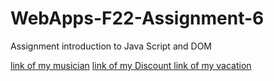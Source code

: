 # WebApps-F22-Assignment-6
Assignment introduction to Java Script and DOM

[link of my musician]( https://44-563-web-apps-f22.github.io/44563-webapps-assignment-6-saikpend/musician.html)
[link of my Discount ](https://44-563-web-apps-f22.github.io/44563-webapps-assignment-6-saikpend/Discount.html)
[link of my vacation](https://44-563-web-apps-f22.github.io/44563-webapps-assignment-6-saikpend/vacation.html)
